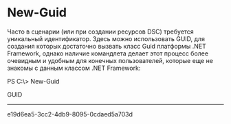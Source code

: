 # New-Guid
Часто в сценарии (или при создании ресурсов DSC) требуется уникальный идентификатор. Здесь можно использовать GUID, для создания которых достаточно вызвать класс Guid платформы .NET Framework, однако наличие командлета делает этот процесс более очевидным и удобным для конечных пользователей, которые еще не знакомы с данным классом .NET Framework:

PS C:\\&gt; New-Guid

GUID

----

e19d6ea5-3cc2-4db9-8095-0cdaed5a703d


<!--HONumber=Aug16_HO3-->


